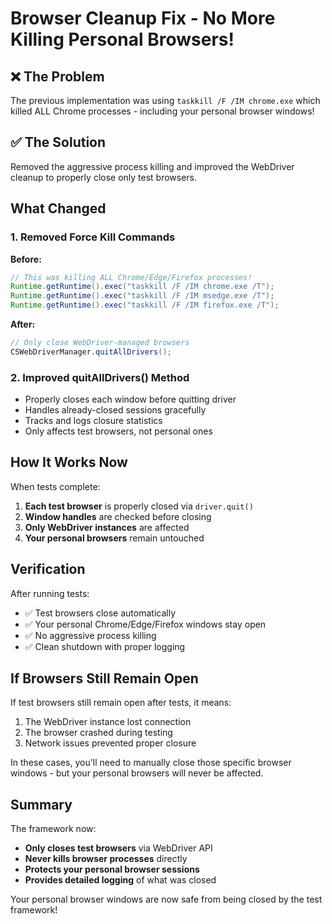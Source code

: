 # Browser Cleanup Fix - No More Killing Personal Browsers!

## ❌ The Problem
The previous implementation was using `taskkill /F /IM chrome.exe` which killed ALL Chrome processes - including your personal browser windows!

## ✅ The Solution
Removed the aggressive process killing and improved the WebDriver cleanup to properly close only test browsers.

## What Changed

### 1. Removed Force Kill Commands
**Before:**
```java
// This was killing ALL Chrome/Edge/Firefox processes!
Runtime.getRuntime().exec("taskkill /F /IM chrome.exe /T");
Runtime.getRuntime().exec("taskkill /F /IM msedge.exe /T");
Runtime.getRuntime().exec("taskkill /F /IM firefox.exe /T");
```

**After:**
```java
// Only close WebDriver-managed browsers
CSWebDriverManager.quitAllDrivers();
```

### 2. Improved quitAllDrivers() Method
- Properly closes each window before quitting driver
- Handles already-closed sessions gracefully
- Tracks and logs closure statistics
- Only affects test browsers, not personal ones

## How It Works Now

When tests complete:
1. **Each test browser** is properly closed via `driver.quit()`
2. **Window handles** are checked before closing
3. **Only WebDriver instances** are affected
4. **Your personal browsers** remain untouched

## Verification

After running tests:
- ✅ Test browsers close automatically
- ✅ Your personal Chrome/Edge/Firefox windows stay open
- ✅ No aggressive process killing
- ✅ Clean shutdown with proper logging

## If Browsers Still Remain Open

If test browsers still remain open after tests, it means:
1. The WebDriver instance lost connection
2. The browser crashed during testing
3. Network issues prevented proper closure

In these cases, you'll need to manually close those specific browser windows - but your personal browsers will never be affected.

## Summary

The framework now:
- **Only closes test browsers** via WebDriver API
- **Never kills browser processes** directly
- **Protects your personal browser sessions**
- **Provides detailed logging** of what was closed

Your personal browser windows are now safe from being closed by the test framework!
